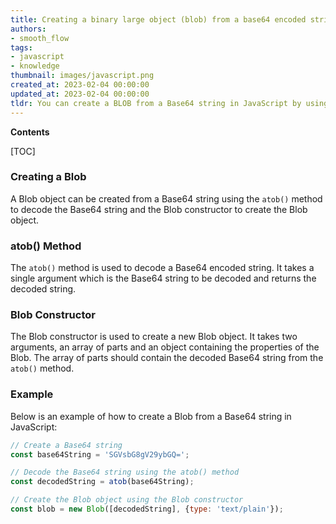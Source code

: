 ```yaml
---
title: Creating a binary large object (blob) from a base64 encoded string in javascript
authors:
- smooth_flow
tags:
- javascript
- knowledge
thumbnail: images/javascript.png
created_at: 2023-02-04 00:00:00
updated_at: 2023-02-04 00:00:00
tldr: You can create a BLOB from a Base64 string in JavaScript by using the atob() function.
---
```


**Contents**

[TOC]

### Creating a Blob

A Blob object can be created from a Base64 string using the `atob()` method to decode the Base64 string and the Blob constructor to create the Blob object.

### atob() Method

The `atob()` method is used to decode a Base64 encoded string. It takes a single argument which is the Base64 string to be decoded and returns the decoded string.

### Blob Constructor

The Blob constructor is used to create a new Blob object. It takes two arguments, an array of parts and an object containing the properties of the Blob. The array of parts should contain the decoded Base64 string from the `atob()` method.

### Example

Below is an example of how to create a Blob from a Base64 string in JavaScript:

```javascript
// Create a Base64 string
const base64String = 'SGVsbG8gV29ybGQ=';

// Decode the Base64 string using the atob() method
const decodedString = atob(base64String);

// Create the Blob object using the Blob constructor
const blob = new Blob([decodedString], {type: 'text/plain'});
```
